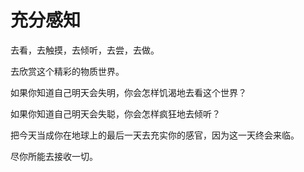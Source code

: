 # 充分感知

去看，去触摸，去倾听，去尝，去做。

去欣赏这个精彩的物质世界。

如果你知道自己明天会失明，你会怎样饥渴地去看这个世界？

如果你知道自己明天会失聪，你会怎样疯狂地去倾听？

把今天当成你在地球上的最后一天去充实你的感官，因为这一天终会来临。

尽你所能去接收一切。
